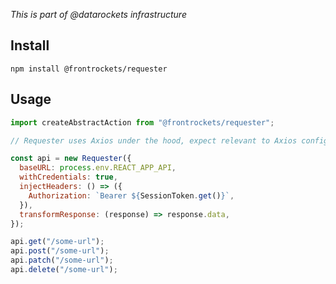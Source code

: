 _This is part of @datarockets infrastructure_

## Install

```
npm install @frontrockets/requester
```

## Usage

```jsx
import createAbstractAction from "@frontrockets/requester";

// Requester uses Axios under the hood, expect relevant to Axios config

const api = new Requester({
  baseURL: process.env.REACT_APP_API,
  withCredentials: true,
  injectHeaders: () => ({
    Authorization: `Bearer ${SessionToken.get()}`,
  }),
  transformResponse: (response) => response.data,
});

api.get("/some-url");
api.post("/some-url");
api.patch("/some-url");
api.delete("/some-url");
```
